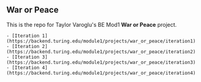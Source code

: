 ## War or Peace

This is the repo for Taylor Varoglu's BE Mod1 **War or Peace** project.

    - [Iteration 1](https://backend.turing.edu/module1/projects/war_or_peace/iteration1)
    - [Iteration 2](https://backend.turing.edu/module1/projects/war_or_peace/iteration2)
    - [Iteration 3](https://backend.turing.edu/module1/projects/war_or_peace/iteration3)
    - [Iteration 4](https://backend.turing.edu/module1/projects/war_or_peace/iteration4)

